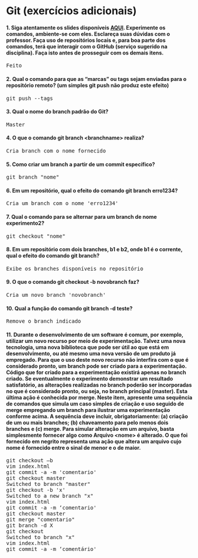 # Git (exercícios adicionais)

#### 1. Siga atentamente os slides disponíveis [AQUI](https://docs.google.com/presentation/d/183OiLbly9Q80Pv7gl19bZyrGtGwu21r-7s9OIb07xSM/edit#slide=id.g26875a53b_05). Experimente os comandos, ambiente-se com eles. Esclareça suas dúvidas com o professor. Faça uso de repositórios locais e, para boa parte dos comandos, terá que interagir com o GitHub (serviço sugerido na disciplina). Faça isto antes de prosseguir com os demais itens.
<pre>Feito</pre> 

#### 2. Qual o comando para que as “marcas” ou tags sejam enviadas para o repositório remoto? (um simples git push não produz este efeito)
<pre>git push --tags</pre>

#### 3. Qual o nome do branch padrão do Git?
<pre>Master</pre>

#### 4. O que o comando git branch \<branchname> realiza?
<pre>Cria branch com o nome fornecido</pre>

#### 5. Como criar um branch a partir de um commit específico?
<pre>git branch "nome"</pre>

#### 6. Em um repositório, qual o efeito do comando git branch erro1234?
<pre>Cria um branch com o nome 'erro1234'</pre>

#### 7. Qual o comando para se alternar para um branch de nome experimento2?
<pre>git checkout "nome"</pre>

#### 8. Em um repositório com dois branches, b1 e b2, onde b1 é o corrente, qual o efeito do comando git branch?
<pre>Exibe os branches disponíveis no repositório</pre>

#### 9. O que o comando git checkout -b novobranch faz?
<pre>Cria um novo branch 'novobranch'</pre>

#### 10. Qual a função do comando git branch -d teste?
<pre>Remove o branch indicado</pre>

#### 11. Durante o desenvolvimento de um software é comum, por exemplo, utilizar um novo recurso por meio de experimentação. Talvez uma nova tecnologia, uma nova biblioteca que pode ser útil ao que está em desenvolvimento, ou até mesmo uma nova versão de um produto já empregado. Para que o uso deste novo recurso não interfira com o que é considerado pronto, um branch pode ser criado para a experimentação. Código que for criado para a experimentação existirá apenas no branch criado. Se eventualmente o experimento demonstrar um resultado satisfatório, as alterações realizadas no branch poderão ser incorporadas no que é considerado pronto, ou seja, no branch principal (master). Esta última ação é conhecida por merge. Neste item, apresente uma sequência de comandos que simula um caso simples de criação e uso seguido de merge empregando um branch para ilustrar uma experimentação conforme acima. A sequência deve incluir, obrigatoriamente: (a) criação de um ou mais branches; (b) chaveamento para pelo menos dois branches e (c) merge. Para simular alteração em um arquivo, basta simplesmente fornecer algo como Arquivo \<nome> é alterado. O que foi fornecido em negrito representa uma ação que altera um arquivo cujo nome é fornecido entre o sinal de menor e o de maior.
  <pre>git checkout –b <x>
vim index.html
git commit -a -m 'comentario'
git checkout master
Switched to branch "master"
git checkout -b 'x'
Switched to a new branch "x"
vim index.html
git commit -a -m ‘comentario'
git checkout master
git merge "comentario"
git branch -d X
git checkout <x>
Switched to branch "x"
vim index.html
git commit -a -m ‘comentário'
  </pre>

